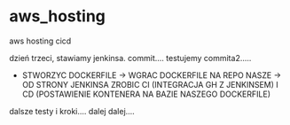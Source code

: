 # aws_hosting
aws hosting cicd

dzień trzeci, stawiamy jenkinsa. commit....
testujemy commita2.....
- STWORZYC DOCKERFILE -> WGRAC DOCKERFILE NA REPO NASZE -> OD STRONY JENKINSA ZROBIC CI (INTEGRACJA GH Z JENKINSEM) I CD (POSTAWIENIE KONTENERA NA BAZIE NASZEGO DOCKERFILE)

dalsze testy i kroki....
dalej dalej....
